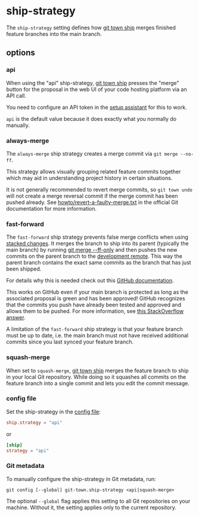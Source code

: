 # ship-strategy

The `ship-strategy` setting defines how [git town ship](../commands/ship.md)
merges finished feature branches into the main branch.

## options

### api

When using the "api" ship-strategy, [git town ship](../commands/ship.md) presses
the "merge" button for the proposal in the web UI of your code hosting platform
via an API call.

You need to configure an API token in the
[setup assistant](../commands/config-setup.md) for this to work.

`api` is the default value because it does exactly what you normally do
manually.

### always-merge

The `always-merge` ship strategy creates a merge commit via `git merge --no-ff`.

This strategy allows visually grouping related feature commits together which
may aid in understanding project history in certain situations.

It is not generally recommended to revert merge commits, so `git town undo` will
not create a merge reversal commit if the merge commit has been pushed already.
See
[howto/revert-a-faulty-merge.txt](https://github.com/git/git/blob/master/Documentation/howto/revert-a-faulty-merge.txt)
in the official Git documentation for more information.

### fast-forward

The `fast-forward` ship strategy prevents false merge conflicts when using
[stacked changes](../stacked-changes.md). It merges the branch to ship into its
parent (typically the main branch) by running
[git merge --ff-only](https://git-scm.com/docs/git-merge#Documentation/git-merge.txt---ff-only)
and then pushes the new commits on the parent branch to the
[development remote](dev-remote.md). This way the parent branch contains the
exact same commits as the branch that has just been shipped.

For details why this is needed check out this
[GitHub documentation](https://docs.github.com/en/pull-requests/collaborating-with-pull-requests/incorporating-changes-from-a-pull-request/about-pull-request-merges#squashing-and-merging-a-long-running-branch).

This works on GitHub even if your main branch is protected as long as the
associated proposal is green and has been approved! GitHub recognizes that the
commits you push have already been tested and approved and allows them to be
pushed. For more information, see
[this StackOverflow answer](https://stackoverflow.com/questions/60597400/how-to-do-a-fast-forward-merge-on-github/66906599#66906599).

A limitation of the `fast-forward` ship strategy is that your feature branch
must be up to date, i.e. the main branch must not have received additional
commits since you last synced your feature branch.

### squash-merge

When set to `squash-merge`, [git town ship](../commands/ship.md) merges the
feature branch to ship in your local Git repository. While doing so it squashes
all commits on the feature branch into a single commit and lets you edit the
commit message.

### config file

Set the ship-strategy in the [config file](../configuration-file.md):

```toml
ship.strategy = "api"
```

or

```toml
[ship]
strategy = "api"
```

### Git metadata

To manually configure the ship-strategy in Git metadata, run:

```
git config [--global] git-town.ship-strategy <api|squash-merge>
```

The optional `--global` flag applies this setting to all Git repositories on
your machine. Without it, the setting applies only to the current repository.
